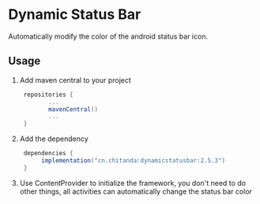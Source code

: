 # Dynamic Status Bar



Automatically modify the color of the android status bar icon.



## Usage

1. Add maven central to  your project

   ```groovy
    repositories {
           ...
           mavenCentral()
           ...
    }
   ```

2. Add the dependency

   ```groovy
    dependencies {
         implementation("cn.chitanda:dynamicstatusbar:2.5.3")
    }
   ```

3. Use ContentProvider to initialize the framework, you don't need to do other things, all activities can automatically change the status bar color

   

